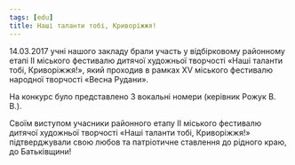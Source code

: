 ```yaml
---
tags: [edu]
title: Наші таланти тобі, Криворіжжя!
---
```


14.03.2017 учні нашого закладу брали участь у відбірковому районному етапі ІІ міського фестивалю дитячої художньої творчості «Наші таланти тобі, Криворіжжя!», який проходив в рамках ХV міського фестивалю народної творчості «Весна Рудани».

На конкурс було представлено 3 вокальні номери (керівник Рожук В. В.).

Своїм виступом учасники районного етапу ІІ міського фестивалю дитячої художньої творчості «Наші таланти тобі, Криворіжжя!» підтверджували свою любов та патріотичне ставлення до рідного краю, до Батьківщини!

<slideshow id="72157678150144863"></slideshow>
